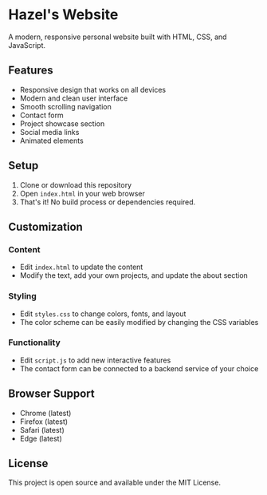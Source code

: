 # Hazel's Website

A modern, responsive personal website built with HTML, CSS, and JavaScript.

## Features

- Responsive design that works on all devices
- Modern and clean user interface
- Smooth scrolling navigation
- Contact form
- Project showcase section
- Social media links
- Animated elements

## Setup

1. Clone or download this repository
2. Open `index.html` in your web browser
3. That's it! No build process or dependencies required.

## Customization

### Content
- Edit `index.html` to update the content
- Modify the text, add your own projects, and update the about section

### Styling
- Edit `styles.css` to change colors, fonts, and layout
- The color scheme can be easily modified by changing the CSS variables

### Functionality
- Edit `script.js` to add new interactive features
- The contact form can be connected to a backend service of your choice

## Browser Support

- Chrome (latest)
- Firefox (latest)
- Safari (latest)
- Edge (latest)

## License

This project is open source and available under the MIT License. 